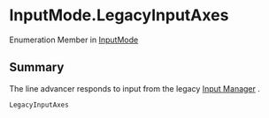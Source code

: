 # InputMode.LegacyInputAxes

Enumeration Member in [InputMode](/docs/api/csharp/yarn.unity.lineadvancer.inputmode.md)

## Summary


The line advancer responds to input from the legacy  <a href="https://docs.unity3d.com/Manual/class-InputManager.html">Input
Manager</a> .


```csharp
LegacyInputAxes
```

